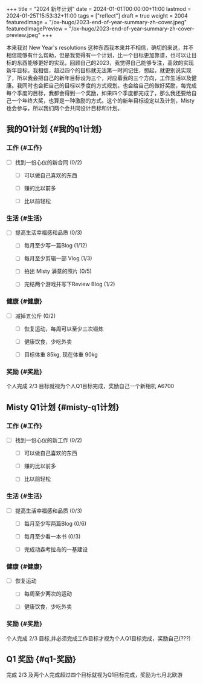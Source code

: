 +++
title = "2024 新年计划"
date = 2024-01-01T00:00:00+11:00
lastmod = 2024-01-25T15:53:32+11:00
tags = ["reflect"]
draft = true
weight = 2004
featuredImage = "/ox-hugo/2023-end-of-year-summary-zh-cover.jpeg"
featuredImagePreview = "/ox-hugo/2023-end-of-year-summary-zh-cover-preview.jpeg"
+++

本来我对 New Year's resolutions 这种东西我本来并不相信，确切的来说，并不相信能够有什么帮助，但是我觉得有一个计划，比一个目标更加靠谱，也可以让目标的东西能够更好的实现，回顾自己的2023，我觉得自己能够专注，高效的实现新年目标。我相信，超过四个的目标就无法第一时间记住，想起，就更别说实现了，所以我会把自己的新年目标设为三个，对应着我的三个方向，工作生活以及健康。我同时也会把自己的目标以季度的方式规划。也会给自己的做好奖励，每完成每个季度的目标，我都会得到一个奖励，如果四个季度都完成了，那么我还要给自己一个年终大奖，也算是一种激励的方式。这个的新年目标设定以及计划，Misty 也会参与，所以我们两个会共同设计目标和计划。


## 我的Q1计划 {#我的q1计划}


### 工作 {#工作}

-   [ ] 找到一份心仪的新合同 (0/2)
    -   [ ] 可以做自己喜欢的东西
    -   [ ] 赚的比以前多
    -   [ ] 比以前轻松


### 生活 {#生活}

-   [ ] 提高生活幸福感和品质 (0/3)
    -   [ ] 每月至少写一篇Blog (1/12)
    -   [ ] 每月至少剪辑一部 Vlog (1/3)
    -   [ ] 拍出 Misty 满意的照片 (0/5)
    -   [ ] 完结两个游戏并写下Review Blog (1/2)


### 健康 {#健康}

-   [ ] 减掉五公斤 (0/2)
    -   [ ] 恢复运动，每周可以至少三次锻炼
    -   [ ] 健康饮食，少吃外卖
    -   [ ] 目标体重 85kg, 现在体重 90kg


### 奖励 {#奖励}

个人完成 2/3 目标就视为个人Q1目标完成，奖励自己一个新相机 A6700


## Misty Q1计划 {#misty-q1计划}


### 工作 {#工作}

-   [ ] 找到一份心仪的新工作 (0/2)
    -   [ ] 可以做自己喜欢的东西
    -   [ ] 赚的比以前多
    -   [ ] 比以前轻松


### 生活 {#生活}

-   [ ] 提高生活幸福感和品质 (0/3)
    -   [ ] 每月至少写两篇Blog (0/6)
    -   [ ] 每月至少看一本书 (0/3)
    -   [ ] 完成动森考拉岛的一基建设


### 健康 {#健康}

-   [ ] 恢复运动
    -   [ ] 每周至少两次的运动
    -   [ ] 健康饮食，少吃外卖


### 奖励 {#奖励}

个人完成 2/3 目标,并必须完成工作目标才视为个人Q1目标完成，奖励自己(???)


## Q1 奖励 {#q1-奖励}

完成 2/3 及两个人完成超过四个目标就视为Q1目标完成，奖励为七月北欧游
